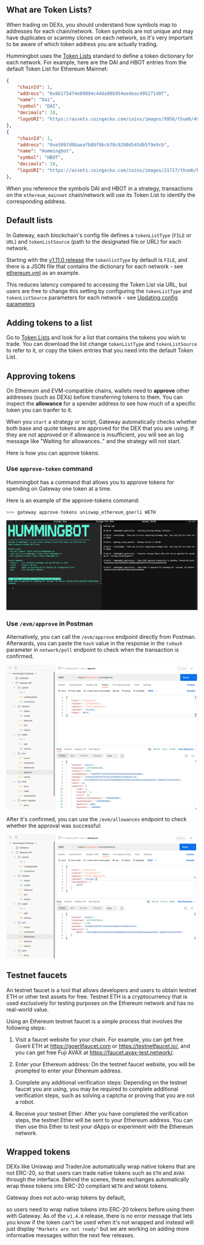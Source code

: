 
## What are Token Lists?

When trading on DEXs, you should understand how symbols map to addresses for each chain/network. Token symbols are not unique and may have duplicates or scammy clones on each network, so it's very important to be aware of which token address you are actually trading.

Hummingbot uses the [Token Lists](https://tokenlists.org/) standard to define a token dictionary for each network. For example, here are the DAI and HBOT entries from the default Token List for Ethereum Mainnet:

```json
{
    "chainId": 1,
    "address": "0x6b175474e89094c44da98b954eedeac495271d0f",
    "name": "Dai",
    "symbol": "DAI",
    "decimals": 18,
    "logoURI": "https://assets.coingecko.com/coins/images/9956/thumb/4943.png?1636636734"
},
{
    "chainId": 1,
    "address": "0xe5097d9baeafb89f9bcb78c9290d545db5f9e9cb",
    "name": "Hummingbot",
    "symbol": "HBOT",
    "decimals": 18,
    "logoURI": "https://assets.coingecko.com/coins/images/21717/thumb/PDPuf0tJ_400x400.jpg?1639863782"
},
```

When you reference the symbols DAI and HBOT in a strategy, transactions on the `ethereum_mainnet` chain/network will use its Token List to 
identify the corresponding address.

## Default lists

In Gateway, each blockchain's config file defines a `tokenListType` (`FILE` or `URL`) and `tokenListSource` (path to the designated file or URL) for each network.

Starting with the [v1.11.0 release](/release-notes/1.11.0.md) the `tokenlistType` by default is `FILE`, and there is a JSON file that contains the dictionary for each network - see [ethereum.yml](https://github.com/hummingbot/gateway/blob/main/src/templates/ethereum.yml) as an example.

This reduces latency compared to accessing the Token List via URL, but users are free to change this setting by configuring the `tokenListType` and `tokenListSource` parameters for each network - see [Updating config parameters](/gateway/setup/#updating-config-parameters)


## Adding tokens to a list

Go to [Token Lists](https://tokenlists.org/) and look for a list that contains the tokens you wish to trade. You can download the list change `tokenListType` and `tokenListSource` to refer to it, or copy the token entries that you need into the default Token List.

## Approving tokens

On Ethereum and EVM-compatible chains, wallets need to **approve** other addresses (such as DEXs) before transferring tokens to them. You can inspect the **allowance** for a spender address to see how much of a specific token you can tranfer to it.

When you `start` a strategy or script, Gateway automatically checks whether both base and quote tokens are approved for the DEX that you are using. If they are not approved or if allowance is insufficient, you will see an log message like "Waiting for allowances.." and the strategy will not start.

Here is how you can approve tokens:

### Use `approve-token` command 

Hummingbot has a command that allows you to approve tokens for spending on Gateway one token at a time. 

Here is an example of the approve-tokens command:
```python
>>> gateway approve-tokens uniswap_ethereum_goerli WETH
```

[![](./approve-tokens-command.png)](./approve-tokens-command.png)

### Use `/evm/approve` in Postman

Alternatively, you can call the `/evm/approve` endpoint directly from Postman. Afterwards, you can paste the `hash` value in the response in the `txHash` parameter in `network/poll` endpoint to check when the transaction is confirmed.

[![](./postman-approve.png)](./postman-approve.png)

After it's confirmed, you can use the `/evm/allowances` endpoint to check whether the approval was successful:

[![](./postman-allowances.png)](./postman-allowances.png)

## Testnet faucets

An testnet faucet is a tool that allows developers and users to obtain testnet ETH or other test assets for free. Testnet ETH is a cryptocurrency that is used exclusively for testing purposes on the Ethereum network and has no real-world value.

Using an Ethereum testnet faucet is a simple process that involves the following steps:

1. Visit a faucet website for your chain. For example, you can get free Goerli ETH at <https://goerlifaucet.com> or <https://testnetfaucet.io/>, and you can get free Fuji AVAX at <https://faucet.avax-test.network/>.

2. Enter your Ethereum address: On the testnet faucet website, you will be prompted to enter your Ethereum address.

3. Complete any additional verification steps: Depending on the testnet faucet you are using, you may be required to complete additional verification steps, such as solving a captcha or proving that you are not a robot.

4. Receive your testnet Ether: After you have completed the verification steps, the testnet Ether will be sent to your Ethereum address. You can then use this Ether to test your dApps or experiment with the Ethereum network.

## Wrapped tokens

DEXs like Uniswap and TraderJoe automatically wrap native tokens that are not ERC-20, so that users can trade native tokens such as `ETH` and `AVAX` through the interface. Behind the scenes, these exchanges automatically wrap these tokens into ERC-20 compliant `WETH` and `WAVAX` tokens.

Gateway does not auto-wrap tokens by default,

so users need to wrap native tokens into ERC-20 tokens before using them with Gateway. As of the `v1.4.0` release, there is no error message that lets you know if the token can't be used when it's not wrapped and instead will just display ``"Markets are not ready"`` but we are working on adding more informative messages within the next few releases.
